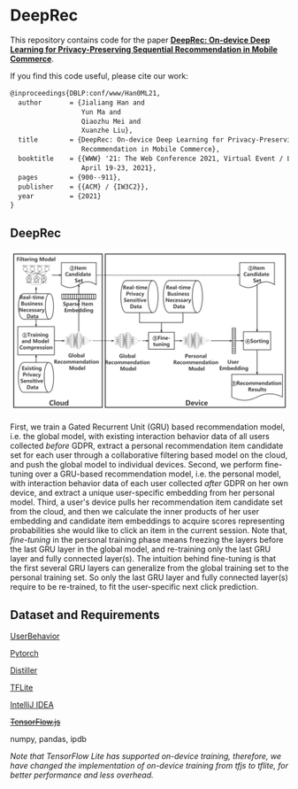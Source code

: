 # DeepRec

This repository contains code for the paper [**DeepRec: On-device Deep Learning for Privacy-Preserving Sequential Recommendation in Mobile Commerce**](https://dl.acm.org/doi/10.1145/3442381.3449942).

If you find this code useful, please cite our work:

```latex
@inproceedings{DBLP:conf/www/Han0ML21,
  author       = {Jialiang Han and
                  Yun Ma and
                  Qiaozhu Mei and
                  Xuanzhe Liu},
  title        = {DeepRec: On-device Deep Learning for Privacy-Preserving Sequential
                  Recommendation in Mobile Commerce},
  booktitle    = {{WWW} '21: The Web Conference 2021, Virtual Event / Ljubljana, Slovenia,
                  April 19-23, 2021},
  pages        = {900--911},
  publisher    = {{ACM} / {IW3C2}},
  year         = {2021}
}
```

## DeepRec

![Approach](https://github.com/hanjialiang/DeepRec/blob/main/Approach.png)

First, we train a Gated Recurrent Unit (GRU) based recommendation model, i.e. the global model, with existing interaction behavior data of all users collected *before* GDPR, extract a personal recommendation item candidate set for each user through a collaborative filtering based model on the cloud, and push the global model to individual devices. Second, we perform fine-tuning over a GRU-based recommendation model, i.e. the personal model, with interaction behavior data of each user collected *after* GDPR on her own device, and extract a unique user-specific embedding from her personal model. Third, a user's device pulls her recommendation item candidate set from the cloud, and then we calculate the inner products of her user embedding and candidate item embeddings to acquire scores representing probabilities she would like to click an item in the current session. Note that, *fine-tuning* in the personal training phase means freezing the layers before the last GRU layer in the global model, and re-training only the last GRU layer and fully connected layer(s). The intuition behind fine-tuning is that the first several GRU layers can generalize from the global training set to the personal training set. So only the last GRU layer and fully connected layer(s) require to be re-trained, to fit the user-specific next click prediction.

## Dataset and Requirements

[UserBehavior](https://tianchi.aliyun.com/dataset/dataDetail?dataId=649])

[Pytorch](https://pytorch.org/)

[Distiller](https://intellabs.github.io/distiller/)

[TFLite](https://www.tensorflow.org/lite)

[IntelliJ IDEA](https://www.jetbrains.com/idea/)

~~[TensorFlow.js](https://www.tensorflow.org/js)~~

numpy, pandas, ipdb

*Note that TensorFlow Lite has supported on-device training, therefore, we have changed the implementation of on-device training from tfjs to tflite, for better performance and less overhead.*
